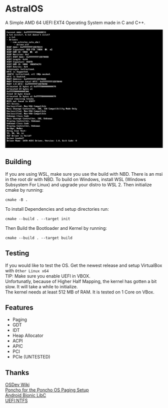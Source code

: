 # AstralOS

A Simple AMD 64 UEFI EXT4 Operating System made in C and C++.

![ACPI](https://github.com/Cherrytree56567/AstralOS/blob/main/Demos/Drivers.png?raw=true)

## Building
If you are using WSL, make sure you use the build with NBD. There is an msi in the root dir with NBD.
To build on Windows, install WSL (Windows Subsystem For Linux) and upgrade your distro to WSL 2.
Then initialize cmake by running:
```
cmake -B .
```
To install Dependencies and setup directories run:
```
cmake --build . --target init
```

Then Build the Bootloader and Kernel by running:
```
cmake --build . --target build
```

## Testing
If you would like to test the OS. Get the newest release and setup VirtualBox with `Other Linux x64`
<br>
TIP: Make sure you enable UEFI in VBOX.<br>
Unfortunatly, because of Higher Half Mapping, the kernel has gotten a bit slow. It will take a while to initialize.<br>
The kernel needs at least 512 MB of RAM. It is tested on 1 Core on VBox.

## Features
 - Paging
 - GDT
 - IDT
 - Heap Allocator
 - ACPI
 - APIC
 - PCI
 - PCIe (UNTESTED)

## Thanks
[OSDev Wiki](https://wiki.osdev.org/Expanded_Main_Page)<br>
[Poncho for the Poncho OS Paging Setup](https://github.com/Absurdponcho/PonchoOS)<br>
[Android Bionic LibC](https://android.googlesource.com/platform/bionic/+/ics-mr0/libc/string)<br>
[UEFI:NTFS](https://github.com/pbatard/uefi-ntfs)